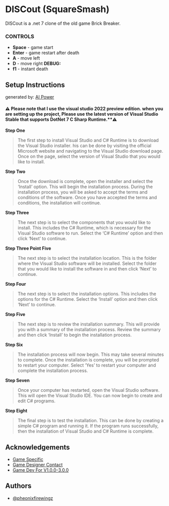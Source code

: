 # DISCout (SquareSmash)
 DISCout is a .net 7 clone of the old game Brick Breaker.

### CONTROLS
  - **Space** - game start
  - **Enter** - game restart after death
  - **A** - move left
  - **D** - move right
  **DEBUG:**
  - **f1** - instant death

## Setup Instructions

generated by: [AI Power](https://aipower.app/instructions-generator/)

#### ⚠️ Please note that I use the visual studio 2022 preview edition. when you are setting up the project, Please use the latest version of Visual Studio Stable that supports DotNet 7 C Sharp Runtime.**⚠️

**Step One**

  > The first step to install Visual Studio and C# Runtime is to download the Visual Studio installer. his can be done by visiting the official Microsoft website and navigating to the Visual Studio download page. Once on the page, select the version of Visual Studio that you would like to install.

**Step Two**

  > Once the download is complete, open the installer and select the ‘Install’ option. 
  This will begin the installation process. During the installation process, you will be asked to accept the terms and conditions of the software. Once you have accepted the terms and conditions, the installation will continue.

**Step Three**

  > The next step is to select the components that you would like to install. This includes the C# Runtime, which is necessary for the Visual Studio software to run. Select the ‘C# Runtime’ option and then click ‘Next’ to continue.

**Step Three Point Five**

  > The next step is to select the installation location. This is the folder where the Visual Studio software will be installed. Select the folder that you would like to install the software in and then click ‘Next’ to continue.

  **Step Four**

  > The next step is to select the installation options. This includes the options for the C# Runtime. Select the ‘Install’ option and then click ‘Next’ to continue.


  **Step Five**

  > The next step is to review the installation summary. This will provide you with a summary of the installation process. Review the summary and then click ‘Install’ to begin the installation process.

  **Step Six**

  > The installation process will now begin. This may take several minutes to complete. Once the installation is complete, you will be prompted to restart your computer. Select ‘Yes’ to restart your computer and complete the installation process.

  **Step Seven**

  > Once your computer has restarted, open the Visual Studio software. This will open the Visual Studio IDE. You can now begin to create and edit C# programs.

  **Step Eight**

  > The final step is to test the installation. This can be done by creating a simple C# program and running it. If the program runs successfully, then the installation of Visual Studio and C# Runtime is complete.
## Acknowledgements

 - [Game Specific](https://docs.google.com/document/d/1EFHeB4-POnjTmH4MVEYKDxYG5MTCR8tqRm5MbjNRGF0/edit?usp=sharing)
 - [Game Designer Contact](mailto:ezra.r@disc.ac.uk)
 - [Game Dev For V1.0.0-3.0.0](mailto:lukethemodded@gmail.com)
## Authors

- [@pheonixfirewingz](https://www.github.com/pheonixfirewingz)